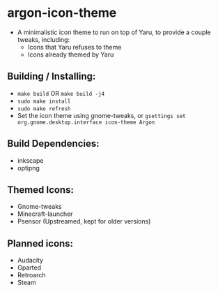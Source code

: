 # argon-icon-theme
  - A minimalistic icon theme to run on top of Yaru, to provide a couple tweaks, including:
    - Icons that Yaru refuses to theme
    - Icons already themed by Yaru

## Building / Installing:
  - `make build` OR `make build -j4`
  - `sudo make install`
  - `sudo make refresh`
  - Set the icon theme using gnome-tweaks, or `gsettings set org.gnome.desktop.interface icon-theme Argon`

## Build Dependencies:
  - inkscape
  - optipng

## Themed Icons:
  - Gnome-tweaks
  - Minecraft-launcher
  - Psensor (Upstreamed, kept for older versions)

## Planned icons:
  - Audacity
  - Gparted
  - Retroarch
  - Steam
